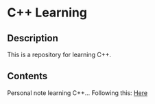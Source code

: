 # C++ Learning

## Description

This is a repository for learning C++.

## Contents

Personal note learning C++... Following this: [Here](https://youtu.be/8jLOx1hD3_o?si=QOWNRwlu1SsEMkjo)
